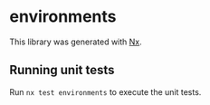 # environments

This library was generated with [Nx](https://nx.dev).

## Running unit tests

Run `nx test environments` to execute the unit tests.
